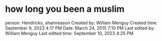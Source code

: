 # how long you been a muslim

person: Hendricks, shamreason
Created by: William Menguy
Created time: September 9, 2023 4:17 PM
Date: March 24, 2015 7:10 PM
Last edited by: William Menguy
Last edited time: September 10, 2023 4:25 PM